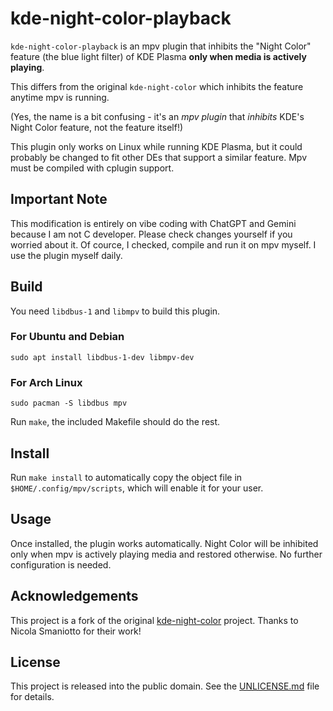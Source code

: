 # kde-night-color-playback

`kde-night-color-playback` is an mpv plugin that inhibits the "Night Color" feature (the blue light filter) of KDE Plasma **only when media is actively playing**. 

This differs from the original `kde-night-color` which inhibits the feature anytime mpv is running. 

(Yes, the name is a bit confusing - it's an *mpv plugin* that *inhibits* KDE's Night Color feature, not the feature itself!)

This plugin only works on Linux while running KDE Plasma, but it could probably be changed to fit other DEs that support a similar feature. Mpv must be compiled with cplugin support.

## Important Note

This modification is entirely on vibe coding with ChatGPT and Gemini because I am not C developer. Please check changes yourself if you worried about it. Of cource, I checked, compile and run it on mpv myself. I use the plugin myself daily.

## Build

You need `libdbus-1` and `libmpv` to build this plugin.

### For Ubuntu and Debian

```
sudo apt install libdbus-1-dev libmpv-dev
```

### For Arch Linux
```
sudo pacman -S libdbus mpv
```

Run `make`, the included Makefile should do the rest.

## Install

Run `make install` to automatically copy the object file in `$HOME/.config/mpv/scripts`, which will enable it for your user.

## Usage

Once installed, the plugin works automatically. Night Color will be inhibited only when mpv is actively playing media and restored otherwise. No further configuration is needed.

## Acknowledgements

This project is a fork of the original [kde-night-color](https://gitlab.com/smaniottonicola/kde-night-color) project. Thanks to Nicola Smaniotto for their work!

## License

This project is released into the public domain. See the [UNLICENSE.md](./UNLICENSE.md) file for details.
